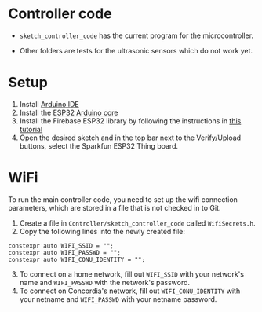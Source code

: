 # Controller code

* `sketch_controller_code` has the current program for the microcontroller.

* Other folders are tests for the ultrasonic sensors which do not work yet.

# Setup

1. Install [Arduino IDE](https://www.arduino.cc/en/software)
2. Install the [ESP32 Arduino core](https://github.com/espressif/arduino-esp32)
3. Install the Firebase ESP32 library by following the instructions in [this tutorial](https://randomnerdtutorials.com/esp32-firebase-realtime-database/)
4. Open the desired sketch and in the top bar next to the Verify/Upload buttons, select the Sparkfun ESP32 Thing board.

# WiFi

To run the main controller code, you need to set up the wifi connection parameters, which are stored in a file that is not checked in to Git.

1. Create a file in `Controller/sketch_controller_code` called `WifiSecrets.h`.
2. Copy the following lines into the newly created file:
```
constexpr auto WIFI_SSID = "";
constexpr auto WIFI_PASSWD = "";
constexpr auto WIFI_CONU_IDENTITY = "";
```
3. To connect on a home network, fill out `WIFI_SSID` with your network's name and `WIFI_PASSWD` with the network's password.
4. To connect on Concordia's network, fill out `WIFI_CONU_IDENTITY` with your netname and `WIFI_PASSWD` with your netname password.